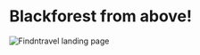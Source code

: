 # Blackforest from above!

![Findntravel landing page](https://github.com/TobiasGleiter/second-hand-clothes-web-shop/blob/main/docs/images/landing.png?raw=true)
